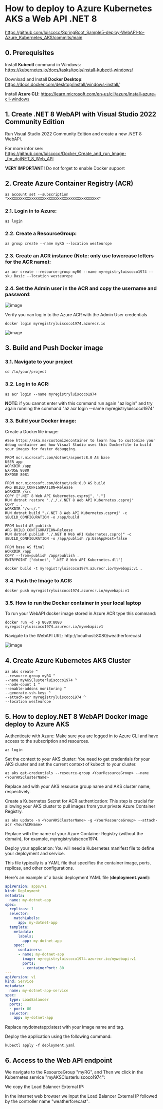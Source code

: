 # How to deploy to Azure Kubernetes AKS a Web API .NET 8

https://github.com/luiscoco/SpringBoot_Sample5-deploy-WebAPI-to-Azure_Kubernetes_AKS/commits/main

## 0. Prerequisites

Install **Kubectl** command in Windows: https://kubernetes.io/docs/tasks/tools/install-kubectl-windows/

Download and Install **Docker Desktop**: https://docs.docker.com/desktop/install/windows-install/

Install **Azure CLI**: https://learn.microsoft.com/en-us/cli/azure/install-azure-cli-windows

## 1. Create .NET 8 WebAPI with Visual Studio 2022 Community Edition

Run Visual Studio 2022 Community Edition and create a new .NET 8 WebAPI. 

For more infor see: https://github.com/luiscoco/Docker_Create_and_run_Image-_for_dotNET_8_Web_API

**VERY IMPORTANT!** Do not forget to enable Docker support

## 2. Create Azure Container Registry (ACR)

```
az account set --subscription "XXXXXXXXXXXXXXXXXXXXXXXXXXXXXXXXXXXXXXXXXX"
```

### 2.1. Login in to Azure:

```
az login
```

### 2.2. Create a ResourceGroup:

```
az group create --name myRG --location westeurope
```

### 2.3. Create an ACR instance (Note: only use lowercase letters for the ACR name):

```
az acr create --resource-group myRG --name myregistryluiscoco1974 --sku Basic --location westeurope
```

### 2.4. Set the Admin user in the ACR and copy the username and password:

![image](https://github.com/luiscoco/Azure_AKS_Deploy_.NET_8_Web_API/assets/32194879/7241ba40-7fd9-4ee7-80e2-fefbcd6867b1)

Verify you can log in to the Azure ACR with the Admin User credentials

```
docker login myregistryluiscoco1974.azurecr.io
```

![image](https://github.com/luiscoco/Azure_AKS_Deploy_.NET_8_Web_API/assets/32194879/15cbdba9-bc7b-48df-999b-0035a960394f)

## 3. Build and Push Docker image

### 3.1. Navigate to your project

```
cd /to/your/project
```

### 3.2. Log in to ACR:

```
az acr login --name myregistryluiscoco1974
```

**NOTE**: if you cannot enter with this command run again "az login" and try again running the command "az acr login --name myregistryluiscoco1974"

### 3.3. Build your Docker image:

Create a Dockerfile image:

```
#See https://aka.ms/customizecontainer to learn how to customize your debug container and how Visual Studio uses this Dockerfile to build your images for faster debugging.

FROM mcr.microsoft.com/dotnet/aspnet:8.0 AS base
USER app
WORKDIR /app
EXPOSE 8080
EXPOSE 8081

FROM mcr.microsoft.com/dotnet/sdk:8.0 AS build
ARG BUILD_CONFIGURATION=Release
WORKDIR /src
COPY [".NET 8 Web API Kubernetes.csproj", "."]
RUN dotnet restore "./././.NET 8 Web API Kubernetes.csproj"
COPY . .
WORKDIR "/src/."
RUN dotnet build "./.NET 8 Web API Kubernetes.csproj" -c $BUILD_CONFIGURATION -o /app/build

FROM build AS publish
ARG BUILD_CONFIGURATION=Release
RUN dotnet publish "./.NET 8 Web API Kubernetes.csproj" -c $BUILD_CONFIGURATION -o /app/publish /p:UseAppHost=false

FROM base AS final
WORKDIR /app
COPY --from=publish /app/publish .
ENTRYPOINT ["dotnet", ".NET 8 Web API Kubernetes.dll"]
```

```
docker build -t myregistryluiscoco1974.azurecr.io/mywebapi:v1 .
```

### 3.4. Push the Image to ACR:

```
docker push myregistryluiscoco1974.azurecr.io/mywebapi:v1
```

### 3.5. How to run the Docker container in your local laptop

To run your WebAPI docker image stored in Azure ACR type this command:

```
docker run -d -p 8080:8080 myregistryluiscoco1974.azurecr.io/mywebapi:v1
```

Navigate to the WebAPI URL: http://localhost:8080/weatherforecast

![image](https://github.com/luiscoco/Azure_AKS_Deploy_.NET_8_Web_API/assets/32194879/9938bc04-b646-4ca8-a1ee-35815a7bd1f9)

## 4. Create Azure Kubernetes AKS Cluster

```
az aks create ^
--resource-group myRG ^
--name myAKSClusterluiscoco1974 ^
--node-count 1 ^
--enable-addons monitoring ^
--generate-ssh-keys ^
--attach-acr myregistryluiscoco1974 ^
--location westeurope
```

## 5. How to deploy.NET 8 WebAPI Docker image deploy to Azure AKS 

Authenticate with Azure: Make sure you are logged in to Azure CLI and have access to the subscription and resources.

```
az login
```

Set the context to your AKS cluster: You need to get credentials for your AKS cluster and set the current context of kubectl to your cluster.

```
az aks get-credentials --resource-group <YourResourceGroup> --name <YourAKSClusterName>
```

Replace <YourResourceGroup> and <YourAKSClusterName> with your AKS resource group name and AKS cluster name, respectively.

Create a Kubernetes Secret for ACR authentication: This step is crucial for allowing your AKS cluster to pull images from your private Azure Container Registry.

```
az aks update -n <YourAKSClusterName> -g <YourResourceGroup> --attach-acr <YourACRName>
```

Replace <YourACRName> with the name of your Azure Container Registry (without the domain), for example, myregistryluiscoco1974.

Deploy your application: You will need a Kubernetes manifest file to define your deployment and service. 

This file typically is a YAML file that specifies the container image, ports, replicas, and other configurations.

Here's an example of a basic deployment YAML file (**deployment.yaml**):

```yaml
apiVersion: apps/v1
kind: Deployment
metadata:
  name: my-dotnet-app
spec:
  replicas: 1
  selector:
    matchLabels:
      app: my-dotnet-app
  template:
    metadata:
      labels:
        app: my-dotnet-app
    spec:
      containers:
      - name: my-dotnet-app
        image: myregistryluiscoco1974.azurecr.io/mywebapi:v1
        ports:
        - containerPort: 80
---
apiVersion: v1
kind: Service
metadata:
  name: my-dotnet-app-service
spec:
  type: LoadBalancer
  ports:
  - port: 80
  selector:
    app: my-dotnet-app
```

Replace mydotnetapp:latest with your image name and tag.

Deploy the application using the following command:

```
kubectl apply -f deployment.yaml
```

## 6. Access to the Web API endpoint

We navigate to the ResourceGroup "myRG", and Then we click in the Kubernetes service "myAKSClusterluiscoco1974":



We copy the Load Balancer External IP:



In the internet web browser we input the Load Balancer External IP followed by the controller name "weatherforecast":




